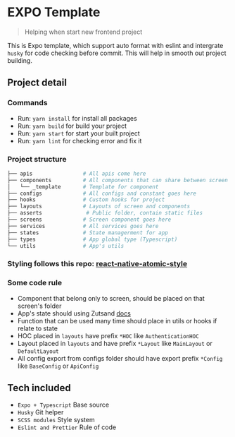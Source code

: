 # EXPO Template

> Helping when start new frontend project

This is Expo template, which support auto format with eslint and intergrate `husky` for code checking before commit. This will help in smooth out project building.

## Project detail

### Commands

- Run: `yarn install` for install all packages
- Run: `yarn build` for build your project
- Run: `yarn start` for start your built project
- Run: `yarn lint` for checking error and fix it

### Project structure

```py
├── apis                # All apis come here
├── components          # All components that can share between screen
│   └── _template       # Template for component
├── configs             # All configs and constant goes here
├── hooks               # Custom hooks for project
├── layouts             # Layouts of screen and components
├── asserts              # Public folder, contain static files
├── screens             # Screen component goes here
├── services            # All services goes here
├── states              # State managerment for app
├── types               # App global type (Typescript)
└── utils               # App's utils
```

### Styling follows this repo: [react-native-atomic-style](https://github.com/tctien342/react-native-atomic-style)

### Some code rule

- Component that belong only to screen, should be placed on that screen's folder
- App's state should using Zutsand [docs](https://github.com/pmndrs/zustand)
- Function that can be used many time should place in utils or hooks if relate to state
- HOC placed in `layouts` have prefix `*HOC` like `AuthenticationHOC`
- Layout placed in `layouts` and have prefix `*Layout` like `MainLayout` or `DefaultLayout`
- All config export from configs folder should have export prefix `*Config` like `BaseConfig` or `ApiConfig`

## Tech included

- `Expo + Typescript` Base source
- `Husky` Git helper
- `SCSS modules` Style system
- `Eslint and Prettier` Rule of code
